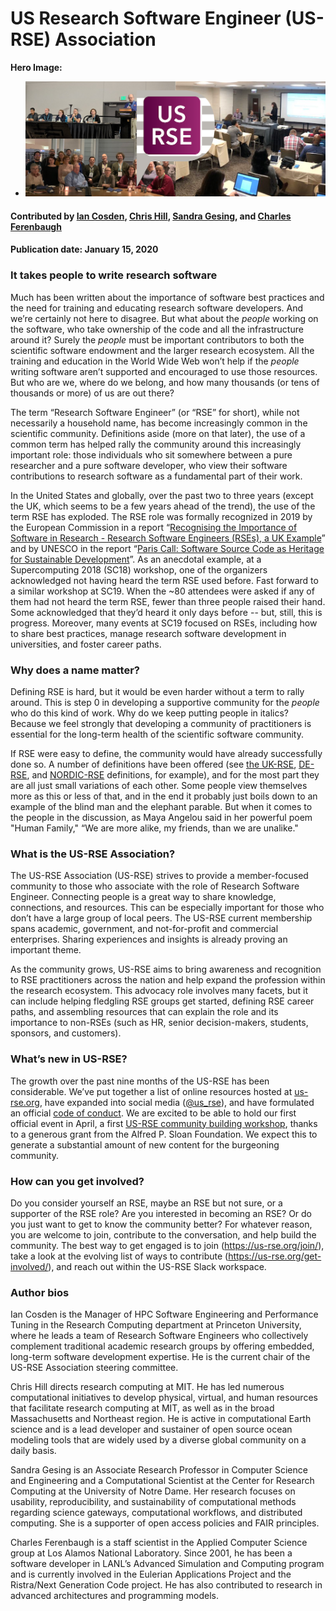 # US Research Software Engineer (US-RSE) Association

**Hero Image:**

 - <img src='../../images/Blog_011720_usrse.png'/>

#### Contributed by [Ian Cosden](https://github.com/cosden "Ian Cosden GitHub Profile"), [Chris Hill](https://github.com/christophernhill "Chris Hill GitHub Profile"), [Sandra Gesing](https://github.com/sandragesing "Sandra Gesing GitHub Profile"), and [Charles Ferenbaugh](https://github.com/cferenba "Charles Ferenbaugh GitHub Profile")

#### Publication date: January 15, 2020

### It takes people to write research software

Much has been written about the importance of software best practices and the
need for training and educating research software developers. And we’re
certainly not here to disagree. But what about the *people* working on the
software, who take ownership of the code and all the infrastructure around it?
Surely the *people* must be important contributors to both the scientific
software endowment and the larger research ecosystem. All the training and
education in the World Wide Web won’t help if the *people* writing software
aren’t supported and encouraged to use those resources. But who are we, where do we belong,
and how many thousands (or tens of thousands or more) of us are out there?

The term “Research Software Engineer” (or “RSE” for short), while not
necessarily a household name, has become increasingly common in the scientific
community. Definitions aside (more on that later), the use of a common term has
helped rally the community around this increasingly important role: those
individuals who sit somewhere between a pure researcher and a pure software
developer, who view their software contributions to research software as a
fundamental part of their work.

In the United States and globally, over the past two to three years (except the UK, which seems to be
a few years ahead of the trend), the use of the term RSE has exploded. The RSE
role was formally recognized in 2019 by the European Commission in a  report
“[Recognising the Importance of Software in Research - Research Software
Engineers (RSEs), a UK
Example](https://ec.europa.eu/info/sites/info/files/research_and_innovation/importance_of_software_in_research.pdf)”
and by  UNESCO in the report “[Paris Call: Software Source Code as Heritage
for Sustainable
Development](https://en.unesco.org/foss/paris-call-software-source-code)”. As an 
anecdotal example, at a Supercomputing 2018 (SC18) workshop, one of the  organizers acknowledged not having heard the term RSE used before. Fast forward to a similar workshop at SC19. When the ~80 attendees were asked if any of them
had not heard the term RSE, fewer than three people raised their hand. Some acknowledged that
they’d  heard it only days before -- but, still, this is progress.  Moreover, many
events at SC19 focused on RSEs, including how to share best practices,
manage research software development in universities, and foster career
paths.

### Why does a name matter?

Defining RSE is hard, but it would be even harder without a term to rally
around. This is step 0 in developing a supportive community for the *people* who
do this kind of work. Why do we keep putting people in italics? Because we feel
strongly that developing a community of practitioners is essential for the long-term health of the scientific software community.

If RSE were easy to define, the community would have already successfully
done so. A number of definitions have been offered (see [the
UK-RSE](https://rse.ac.uk/what-is-an-rse/),
[DE-RSE](https://www.de-rse.org/en/), and [NORDIC-RSE](http://nordic-rse.org/)
definitions, for example), and for the most part they are all just small
variations of each other. Some people view themselves more as this or less of
that, and in the end it probably just boils down to an example of the blind man
and the elephant parable. But when it comes to the people in the discussion, as
 Maya Angelou said in her powerful poem "Human Family," 
 “We are more alike, my friends, than we are unalike."

### What is the US-RSE Association?

The US-RSE Association (US-RSE) strives to provide a member-focused community
to those who associate with the role of Research Software Engineer. Connecting
people is a great way to share knowledge, connections, and resources.
This can be especially important for those who don’t have a large
group of local peers. The US-RSE current membership spans academic, government, and
not-for-profit and commercial enterprises. Sharing experiences and insights is
already proving an important theme.

As the community grows,  US-RSE aims to
bring awareness and recognition to RSE practitioners across the nation and
help expand the profession within the research ecosystem. This advocacy role involves many
facets, but it can include helping fledgling RSE groups get started,
defining RSE career paths, and assembling resources that can explain the role and its
importance to non-RSEs (such as HR, senior decision-makers, students, sponsors,
and customers).

### What’s new in US-RSE?

The growth over the past nine months of the US-RSE
 has been considerable. We’ve put together a list of online
resources hosted at [us-rse.org](https://us-rse.org/), have expanded into social
media ([@us_rse](https://twitter.com/us_rse)), and have formulated an official [code of
conduct](https://us-rse.org/code-of-conduct/). We are excited to be able to hold
our first official event in April, a first [US-RSE community building
workshop](http://us-rse.org/2020-april-workshop/), thanks to a generous grant
from the Alfred P. Sloan Foundation. We expect this to generate a substantial
amount of new content for the burgeoning community.

### How can you get involved?

Do you consider yourself an RSE, maybe an RSE but not sure, or a supporter of the
RSE role? Are you interested in becoming an RSE? Or do you just want to get to know the community better? 
For whatever reason, you are welcome to join,
contribute to the conversation, and help build the community. The best way to
get engaged is to join (<https://us-rse.org/join/>), take a look at the
evolving list of ways to contribute (<https://us-rse.org/get-involved/>), and
reach out within the US-RSE Slack workspace.


### Author bios

Ian Cosden is the Manager of HPC Software Engineering and Performance Tuning in
the Research Computing department at Princeton University, where he leads a team
of Research Software Engineers  who collectively complement traditional
academic research groups by offering embedded, long-term software development
expertise. He is the current chair of the US-RSE Association steering committee.

Chris Hill directs research computing at MIT. He has led numerous computational
initiatives to develop physical, virtual, and human resources that facilitate
research computing at MIT, as well as in the broad Massachusetts and Northeast
region. He is active in computational Earth science and is a lead developer and
sustainer of open source ocean modeling tools that are widely used by a diverse
global community on a daily basis.

Sandra Gesing is an Associate Research Professor in Computer Science and
Engineering and a Computational Scientist at the Center for Research Computing
at the University of Notre Dame. Her research focuses on usability,
reproducibility, and sustainability of computational methods regarding science
gateways, computational workflows, and distributed computing. She is a supporter
of open access policies and FAIR principles.

Charles Ferenbaugh is a staff scientist in the Applied Computer Science group at
Los Alamos National Laboratory. Since 2001, he has been a software developer in
LANL’s Advanced Simulation and Computing program and is currently involved in
the Eulerian Applications Project and the Ristra/Next Generation Code project.
He has also contributed to research in advanced architectures and programming
models.

<!---
Publish: yes
RSS update: 2020-01-15
Categories: Planning, Collaboration
Topics: Software Engineering, Projects and Organizations
Tags: bssw-blog-article
Level: 2
Prerequisites: default
Aggregate: none
--->
